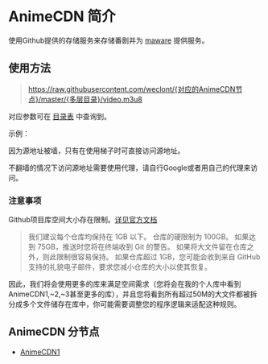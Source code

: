 # AnimeCDN 简介

使用Github提供的存储服务来存储番剧并为 [maware](https://maware.cc) 提供服务。

## 使用方法

> https://raw.githubusercontent.com/weclont/{对应的AnimeCDN节点}/master/{多层目录}/video.m3u8

对应参数可在 [目录表](https://github.com/weclont/AnimeCDN/blob/master/index.md) 中查询到。

示例：

因为源地址被墙，只有在使用梯子时可直接访问源地址。

不翻墙的情况下访问源地址需要使用代理，请自行Google或者用自己的代理来访问。

### 注意事项

Github项目库空间大小存在限制。[详见官方文档](https://docs.github.com/cn/repositories/working-with-files/managing-large-files/about-large-files-on-github)

>我们建议每个仓库均保持在 1GB 以下。 仓库的硬限制为 100GB。 如果达到 75GB，推送时您将在终端收到 Git 的警告。 如果将大文件留在仓库之外，则此限制很容易保持。 如果仓库超过 1GB，您可能会收到来自 GitHub 支持的礼貌电子邮件，要求您减小仓库的大小以使其恢复。

因此，我们将会使用更多的库来满足空间需求（您将会在我的个人库中看到AnimeCDN1,~2,~3甚至更多的库），并且您将看到所有超过50M的大文件都被拆分成多个文件储存在库中，你可能需要调整您的程序逻辑来适配这种规则。

## AnimeCDN 分节点

 - [AnimeCDN1](https://github.com/weclont/AnimeCDN1)

